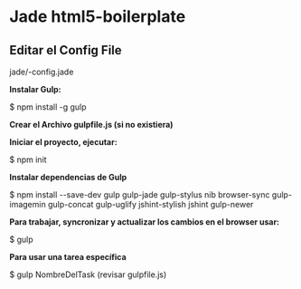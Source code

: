 # Jade html5-boilerplate #
## Editar el Config File ##
jade/-config.jade

**Instalar Gulp:**

$ npm install -g gulp

**Crear el Archivo gulpfile.js (si no existiera)**

**Iniciar el proyecto, ejecutar:**

$ npm init

**Instalar dependencias de Gulp**

$ npm install --save-dev gulp gulp-jade gulp-stylus nib browser-sync gulp-imagemin gulp-concat gulp-uglify jshint-stylish jshint gulp-newer

**Para trabajar, syncronizar y actualizar los cambios en el browser usar:**

$ gulp

**Para usar una tarea específica**

$ gulp NombreDelTask (revisar gulpfile.js)